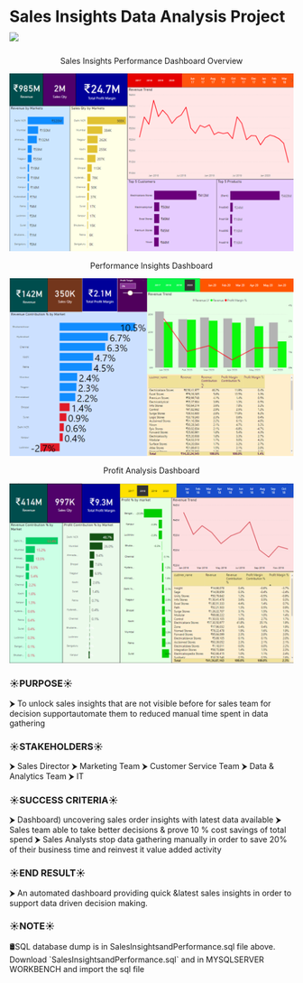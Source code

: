 # Sales Insights Data Analysis Project <img src="https://github.com/TheDudeThatCode/TheDudeThatCode/blob/master/Assets/Earth.gif" width="24px">
 <p align="center">Sales Insights Performance Dashboard Overview </p>
<img src ="https://github.com/reddysrinath16/business-intelligence-projects/blob/main/PowerBI/SalesInsightsPerformance/SalesFinal/Keyperformance.png">
<br>
<p align="center">Performance Insights Dashboard </p>
<img src ="https://github.com/reddysrinath16/business-intelligence-projects/blob/main/PowerBI/SalesInsightsPerformance/SalesFinal/Performanceinsights.png">
<br>
<p align="center">Profit Analysis Dashboard </p>
<img src ="https://github.com/reddysrinath16/business-intelligence-projects/blob/main/PowerBI/SalesInsightsPerformance/SalesFinal/Profitanalysis.png">

<h3>☀️PURPOSE☀️</h3>
⮞ To unlock sales insights that are not visible before for sales team for decision supportautomate them to reduced manual time spent in data gathering

<h3>☀️STAKEHOLDERS☀️</h3>
⮞ Sales Director
⮞ Marketing Team
⮞ Customer Service Team
⮞ Data & Analytics Team
⮞ IT


<h3>☀️SUCCESS CRITERIA☀️</h3>
⮞ Dashboard) uncovering sales order insights with latest data available
⮞ Sales team able to take better decisions & prove 10 % cost savings of total spend
⮞ Sales Analysts stop data gathering manually in order to save 20% of their business time and reinvest it value added activity

<h3>☀️END RESULT☀️</h3>
⮞ An automated dashboard providing quick &latest sales insights in order to support data driven decision making.

<h3>☀️NOTE☀️</h3>
🛢SQL database dump is in SalesInsightsandPerformance.sql file above. Download `SalesInsightsandPerformance.sql` and in MYSQLSERVER WORKBENCH and import the sql file

